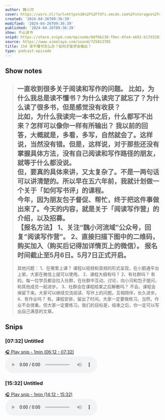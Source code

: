 ```yaml
---
author: 魏小河
cover: https://wsrv.nl/?url=https%3A%2F%2Ffdfs.xmcdn.com%2Fstorages%2Fc56c-audiofreehighqps%2FB8%2FC8%2FCMCoOR4EJoXoAAF04gCTNyZI.jpeg&w=200&h=200
created: '2024-04-26T09:36:39'
modified: '2024-04-26T09:36:39'
published: '2024-04-26T09:36:39'
show: 不止读书
snipd: https://share.snipd.com/episode/0df6b130-f0ec-4fe4-a692-b17d32033f8c
source: https://www.ximalaya.com/sound/725013705
title: 154 读不懂书怎么办？如何才能学会输出？
type: podcast-episode
---
```



## Show notes
> 一直收到很多关于阅读和写作的问题。 
> 比如，为什么我总是读不懂书？为什么读完了就忘了？为什么读了很多书，但是感觉没有收获？   
> 比如，为什么我读完一本书之后，什么都写不出来？怎样可以像你一样有所输出？ 
> 我以前的回答，大概就是，多看，多写，自然就会了。这样说，当然没有错。但是，这样说，对于那些还没有掌握具体方法，没有自己阅读和写作路径的朋友，就等于什么都没说。   
> 但，要真的具体来讲，又太复杂了。不是一两句话可以讲清楚的。所以早在五六年前，我就计划做一个关于「如何写书评」的课程。   
> 今年，因为朋友包子督促、帮忙，终于把这件事做出来了。今天的内容，就是关于「阅读写作营」的介绍，以及招募。    
> 【报名方法】 
> 1、关注“魏小河流域”公众号，回复“阅读写作营”。 
> 2、直接扫描下图中的二维码，购买加入（购买后记得加详情页上的微信）。 
> 报名时间截止至5月6日。5月7日正式开启。   
> ---- 
> 其他问题： 
> 1、在哪里上课？ 
> 课程以视频和音频的形式呈现，在小鹅通平台上架，大家在微信上就可以使用。 
> 2、课程大纲有吗？ 
> 2、有社群吗？ 
> 有的。每一位学员都会拉入社群，在社群中互动、讨论，向小河和包子提问，和其他成员一起进步。 
> 3、社群会在课程结束之后解散吗？ 
> 不会。课程会保留下来。大家可以继续交流阅读、写作上的问题。互相陪伴，长久进步。 
> 4、有作业吗？ 
> 有。课程安排，留出了时间。大家一定要做练习。当然，作业不会很重。但大家一定要练习。我们的目标是，结束之后，你一定可以写出自己满意的文章。

## Snips
### [07:32] Untitled
[🎧 Play snip - 1min️ (06:12 - 07:32)](https://share.snipd.com/snip/2e6f3c23-ba5a-445e-8a75-219da3cb346c)
<audio controls> <source src="https://jt.ximalaya.com//GKwRIDoKAE0uALaNLQLLIH-i.m4a?channel=rss&album_id=47548262&track_id=725013705&uid=71608201&jt=https://audio.xmcdn.com/storages/3e13-audiofreehighqps/F6/BD/GKwRIDoKAE0uALaNLQLLIH-i.m4a#t=06:12,07:32"> </audio>
### [15:32] Untitled
[🎧 Play snip - 1min️ (14:12 - 15:32)](https://share.snipd.com/snip/e018d369-0f42-4ec6-9e60-338e949958c6)
<audio controls> <source src="https://jt.ximalaya.com//GKwRIDoKAE0uALaNLQLLIH-i.m4a?channel=rss&album_id=47548262&track_id=725013705&uid=71608201&jt=https://audio.xmcdn.com/storages/3e13-audiofreehighqps/F6/BD/GKwRIDoKAE0uALaNLQLLIH-i.m4a#t=14:12,15:32"> </audio>
